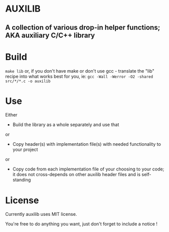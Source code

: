 # AUXILIB
## A collection of various drop-in helper functions; AKA auxiliary C/С++ library

# Build
`make lib` or, if you don't have make or don't use gcc - translate the "lib" recipe into what works best for you, ie:
`gcc -Wall -Werror -O2 -shared src/*/*.c -o auxilib`

# Use
Either

- Build the library as a whole separately and use that

or

- Copy header(s) with implementation file(s) with needed functionality to your project

or

- Copy code from each implementation file of your choosing to your code; it does not cross-depends on other auxilib header files and is self-standing

# License
Currently auxilib uses MIT license.

You're free to do anything you want, just don't forget to include a notice !